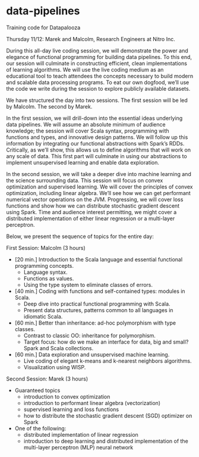 # data-pipelines
Training code for Datapalooza

Thursday 11/12: Marek and Malcolm, Research Engineers at Nitro Inc.

During this all-day live coding session, we will demonstrate the power and elegance of functional programming for building data pipelines. To this end, our session will culminate in constructing efficient, clean implementations of learning algorithms. We will use the live coding medium as an educational tool to teach attendees the concepts necessary to build modern and scalable data processing programs. To eat our own dogfood, we’ll use the code we write during the session to explore publicly available datasets.

We have structured the day into two sessions. The first session will be led by Malcolm. The second by Marek.

In the first session, we will drill-down into the essential ideas underlying data pipelines. We will assume an absolute minimum of audience knowledge; the session will cover Scala syntax, programming with functions and types, and innovative design patterns. We will follow up this information by integrating our functional abstractions with Spark’s RDDs. Critically, as we’ll show, this allows us to define algorithms that will work on any scale of data. This first part will culminate in using our abstractions to implement unsupervised learning and enable data exploration.

In the second session, we will take a deeper dive into machine learning and the science surrounding data. This session will focus on convex optimization and supervised learning. We will cover the principles of convex optimization, including linear algebra. We’ll see how we can get performant numerical vector operations on the JVM. Progressing, we will cover loss functions and show how we can distribute stochastic gradient descent using Spark. Time and audience interest permitting, we might cover a distributed implementation of either linear regression or a multi-layer perceptron.

Below, we present the sequence of topics for the entire day:

First Session: Malcolm (3 hours)
* [20 min.] Introduction to the Scala language and essential functional programming concepts.
  * Language syntax.
  * Functions as values.
  * Using the type system to eliminate classes of errors.
* [40 min.] Coding with functions and self-contained types: modules in Scala.
  * Deep dive into practical functional programming with Scala.
  * Present data structures, patterns common to all languages in idiomatic Scala.
* [60 min.] Better than inheritance: ad-hoc polymorphism with type classes.
  * Contrast to classic OO: inheritance for polymorphism.
  * Target focus: how do we make an interface for data, big and small? Spark and Scala collections.
* [60 min.] Data exploration and unsupervised machine learning.
  * Live coding of elegant k-means and k-nearest neighbors algorithms.
  * Visualization using WISP.

Second Session: Marek (3 hours)
* Guaranteed topics
  * introduction to convex optimization
  * introduction to performant linear algebra (vectorization)
  * supervised learning and loss functions 
  * how to distribute the stochastic gradient descent (SGD) optimizer on Spark
* One of the following:
  * distributed implementation of linear regression
  * introduction to deep learning and distributed implementation of the multi-layer perceptron (MLP) neural network
